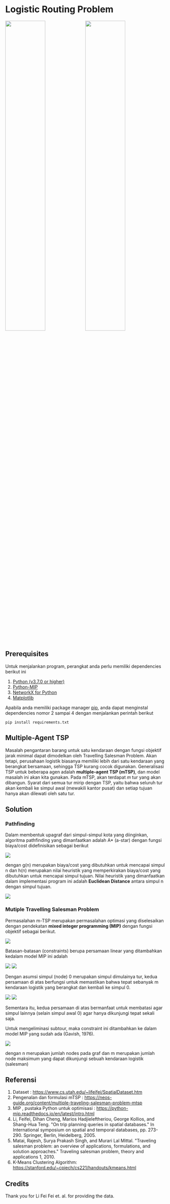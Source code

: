 # Logistic Routing Problem

<img src="https://picjumbo.com/wp-content/uploads/white-tir-truck-in-motion-driving-on-highway_free_stock_photos_picjumbo_DSC04205-1080x720.jpg" class="img-responsive" width="50%" height="50%"><img src="https://upload.wikimedia.org/wikipedia/commons/1/1a/Luftaufnahmen_Nordseekueste_2013_05_by-RaBoe_tele_46.jpg" class="img-responsive" width="50%" height="50%">

## Prerequisites
Untuk menjalankan program, perangkat anda perlu memiliki dependencies berikut ini
1. [Python (v3.7.0 or higher)](https://www.python.org/downloads/)
2. [Python-MIP](https://docs.python-mip.com/en/latest/install.html)
3. [NetworkX for Python](https://networkx.github.io/documentation/stable/install.html)
4. [Matplotlib](https://matplotlib.org/3.2.1/users/installing.html)

Apabila anda memiliki package manager [pip](https://pypi.org/project/pip/), anda dapat menginstal dependencies nomor 2 sampai 4 dengan menjalankan perintah berikut
```
pip install requirements.txt
```

## Multiple-Agent TSP
Masalah pengantaran barang untuk satu kendaraan dengan fungsi objektif jarak minimal dapat dimodelkan oleh Travelling Salesman Problem. Akan tetapi, perusahaan logistik biasanya memiliki lebih dari satu kendaraan yang berangkat bersamaan, sehingga TSP kurang cocok digunakan. Generalisasi TSP untuk beberapa agen adalah **multiple-agent TSP (mTSP)**, dan model masalah ini akan kita gunakan. Pada mTSP, akan terdapat *m* tur yang akan dibangun. Syarat dari semua tur mirip dengan TSP, yaitu bahwa seluruh tur akan kembali ke simpul awal (mewakili kantor pusat) dan setiap tujuan hanya akan dilewati oleh satu tur.

## Solution
### Pathfinding
Dalam membentuk upagraf dari simpul-simpul kota yang diinginkan, algoritma pathfinding yang dimanfaatkan adalah A* (a-star) dengan fungsi biaya/cost didefinisikan sebagai berikut

<img src=https://latex.codecogs.com/gif.latex?f%28n%29%20%3D%20g%28n%29%20&plus;%20h%28n%29>

dengan g(n) merupakan biaya/cost yang dibutuhkan untuk mencapai simpul n dan h(n) merupakan nilai heuristik yang memperkirakan biaya/cost yang dibutuhkan untuk mencapai simpul tujuan. Nilai heuristik yang dimanfaatkan dalam implementasi program ini adalah **Euclidean Distance** antara simpul n dengan simpul tujuan.

<img src=https://latex.codecogs.com/gif.latex?d%20%3D%20%5Csqrt%7B%28x%5Ctextsubscript%7B1%7D-x%5Ctextsubscript%7B2%7D%29%5Ctextsuperscript%7B2%7D%20&plus;%20%28y%5Ctextsubscript%7B1%7D-y%5Ctextsubscript%7B2%7D%29%5Ctextsuperscript%7B2%7D%7D>

### Mutiple Travelling Salesman Problem
Permasalahan m-TSP merupakan permasalahan optimasi yang diselesaikan dengan pendekatan **mixed integer programming (MIP)** dengan fungsi objektif sebagai berikut.

<img src=https://latex.codecogs.com/gif.latex?min%5Csum_%7B%5C%28i%2Cj%29%20%5Cin%20V%7Dc%5Ctextsubscript%7Bij%7D%20x%5Ctextsubscript%7Bij%7D>

Batasan-batasan (constraints) berupa persamaan linear yang ditambahkan kedalam model MIP ini adalah

<img src=https://latex.codecogs.com/gif.latex?%5Csum_%7Bj%20%5Cin%20V%7D%20x%5Ctextsubscript%7B0j%7D%20%3D%20m>

<img src=https://latex.codecogs.com/gif.latex?%5Csum_%7Bi%20%5Cin%20V%7Dx%5Ctextsubscript%7Bi0%7D%20%3D%20m>

Dengan asumsi simpul (node) 0 merupakan simpul dimulainya tur, kedua persamaan di atas berfungsi untuk memastikan bahwa tepat sebanyak m kendaraan  logistik yang berangkat dan kembali ke simpul 0.

<img src=https://latex.codecogs.com/gif.latex?%5Csum_%7Bi%20%5Cin%20V%20-%20%5C%7B0%5C%7D%7D%20x%5Ctextsubscript%7Bij%7D%20%3D%201%2C%20%5Cforall%20j%20%5Cin%20V%20-%20%5C%7B0%5C%7D>

<img src=https://latex.codecogs.com/gif.latex?%5Csum_%7Bj%20%5Cin%20V%20-%20%5C%7B0%5C%7D%7D%20x%5Ctextsubscript%7Bij%7D%20%3D%201%2C%20%5Cforall%20i%20%5Cin%20V%20-%20%5C%7B0%5C%7D>

Sementara itu, kedua persamaan di atas bermanfaat untuk membatasi agar simpul lainnya (selain simpul awal 0) agar hanya dikunjungi tepat sekali saja.

Untuk mengeliminasi subtour, maka constraint ini ditambahkan ke dalam model MIP yang sudah ada (Gavish, 1976).

<img src=https://latex.codecogs.com/gif.latex?u%5Ctextsubscript%7Bi%7D%20&plus;%20u%5Ctextsubscript%7Bj%7D%20&plus;%20%28n-m%29x%5Ctextsubscript%7Bij%7D%20%5Cleq%20n-m-1%2C%20%5Cforall%20i%2Cj%20%5Cin%20%5C%7B1%2C..%2Cn%5C%7D>

dengan n merupakan jumlah nodes pada graf dan m merupakan jumlah node maksimum yang dapat dikunjungi sebuah kendaraan logistik (salesman) 

## Referensi
1. Dataset : https://www.cs.utah.edu/~lifeifei/SpatialDataset.htm
2. Pengenalan dan formulasi mTSP : https://neos-guide.org/content/multiple-traveling-salesman-problem-mtsp
3. MIP , pustaka Python untuk optimisasi : https://python-mip.readthedocs.io/en/latest/intro.html
4. Li, Feifei, Dihan Cheng, Marios Hadjieleftheriou, George Kollios, and Shang-Hua Teng. "On trip planning queries in spatial databases." In International symposium on spatial and temporal databases, pp. 273-290. Springer, Berlin, Heidelberg, 2005.
5. Matai, Rajesh, Surya Prakash Singh, and Murari Lal Mittal. "Traveling salesman problem: an overview of applications, formulations, and solution approaches." Traveling salesman problem, theory and applications 1, 2010.
6. K-Means Clustering Algorithm: https://stanford.edu/~cpiech/cs221/handouts/kmeans.html

## Credits
Thank you for Li Fei Fei et. al. for providing the data.
